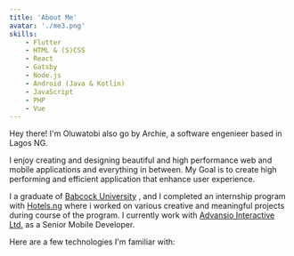 ```yaml
---
title: 'About Me'
avatar: './me3.png'
skills:
    - Flutter
    - HTML & (S)CSS
    - React
    - Gatsby
    - Node.js
    - Android (Java & Kotlin)
    - JavaScript
    - PHP
    - Vue
---
```


Hey there! I'm Oluwatobi also go by Archie, a software engenieer based in Lagos NG.

I enjoy creating and designing beautiful and high performance web and mobile applications and everything in between. My Goal is to create high performing and efficient application that enhance user experience.

I a graduate of [Babcock University](https://www.babcock.edu.ng) , and I completed an internship program with [Hotels.ng](https://hngi7.hng.tech/) where i worked on various creative and meaningful projects during course of the program. I currently work with [Advansio Interactive Ltd.](http://advansio.com/) as a Senior Mobile Developer.

Here are a few technologies I'm familiar with: